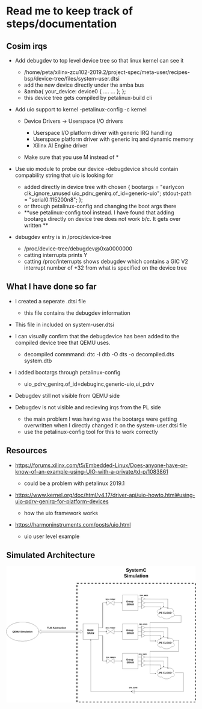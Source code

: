 # Read me to keep track of steps/documentation

## Cosim irqs
- Add debugdev to top level device tree so that linux kernel can see it
    - /home/peta/xilinx-zcu102-2019.2/project-spec/meta-user/recipes-bsp/device-tree/files/system-user.dtsi
    - add the new device directly under the amba bus 
    - &amba{
            your_device: device0 {
            ....
            ...
            };
        };
    - this device tree gets compiled by petalinux-build cli

- Add uio support to kernel 
    -petalinux-config -c kernel
    - Device Drivers -> Userspace I/O drivers
        - <M> Userspace I/O platform driver with generic IRQ handling
        - <M> Userspace platform driver with generic irq and dynamic memory
        - <M> Xilinx AI Engine driver

    - Make sure that you use M instead of *

- Use uio module to probe our device 
    -debugdevice should contain compability string that uio is looking for 
    - added directly in device tree with 
        chosen {
        bootargs = "earlycon clk_ignore_unused   uio_pdrv_genirq.of_id=generic-uio";
        stdout-path = "serial0:115200n8";
    };
    - or through petalinux-config and changing the boot args there
    - **use petalinux-config tool instead. I have found that adding bootargs directly on device tree does not work b/c. It gets over written **
- debugdev entry is in /proc/device-tree
    - /proc/device-tree/debugdev@0xa0000000
    - catting interrupts prints Y
    - catting /proc/interrupts shows debugdev which contains a GIC V2 interrupt number of +32 from what is specified on the device tree



## What I have done so far 
- I created a seperate .dtsi file 
    - this file contains the debugdev information 
- This file in included on system-user.dtsi
- I can visually confirm that the debugdevice has been added to the compiled device tree that QEMU  uses.
    - decompiled commmand: dtc -I dtb -O dts -o decompiled.dts system.dtb 

- I added bootargs through petalinux-config
    - uio_pdrv_genirq.of_id=debuginc,generic-uio,ui_pdrv
- Debugdev still not visible from QEMU side
- Debugdev is not visible and recieving irqs from the PL side
    - the main problem I was having was the bootargs were getting overwritten when I directly changed it on the system-user.dtsi file 
    - use the petalinux-config tool for this to work correctly


## Resources 
- https://forums.xilinx.com/t5/Embedded-Linux/Does-anyone-have-or-know-of-an-example-using-UIO-with-a-private/td-p/1083861
    - could be a problem with petalinux 2019.1

- https://www.kernel.org/doc/html/v4.17/driver-api/uio-howto.html#using-uio-pdrv-genirq-for-platform-devices
    - how the uio framework works

- https://harmoninstruments.com/posts/uio.html
    - uio user level example
    
## Simulated Architecture
![Image description](https://github.com/Sparkles-Qemu/qemu_systemc_with_cnn_processor/blob/master/Arch.png)
